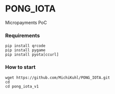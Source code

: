 # PONG_IOTA
Micropayments PoC

### Requirements
```
pip install qrcode
pip install pygame
pip install pyota[ccurl]
```
### How to start
```
wget https://github.com/MichiKuhl/PONG_IOTA.git
cd 
cd pong_iota_v1

